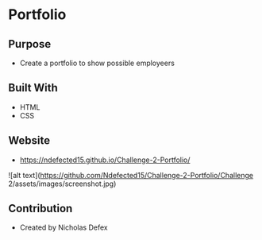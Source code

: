 # Portfolio

## Purpose

- Create a portfolio to show possible employeers

## Built With

- HTML
- CSS

## Website

- https://ndefected15.github.io/Challenge-2-Portfolio/

![alt text](https://github.com/Ndefected15/Challenge-2-Portfolio/Challenge 2/assets/images/screenshot.jpg)

## Contribution

- Created by Nicholas Defex

